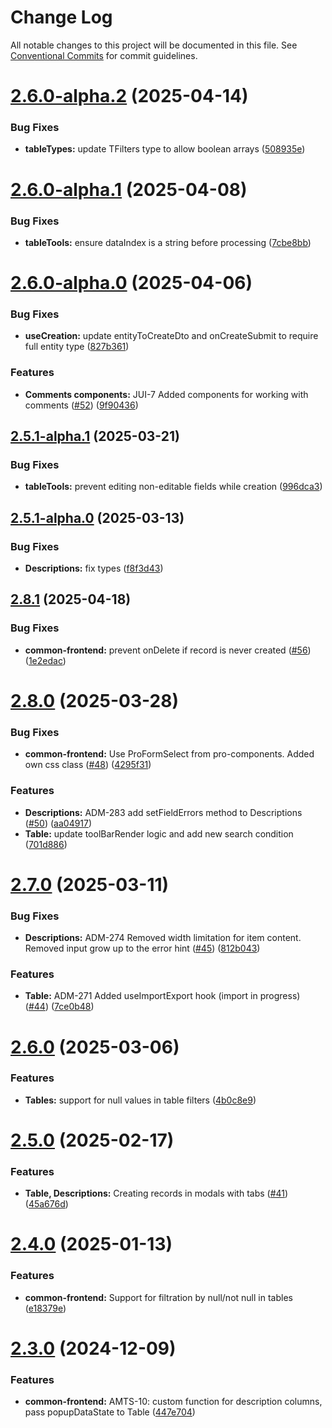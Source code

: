 # Change Log

All notable changes to this project will be documented in this file.
See [Conventional Commits](https://conventionalcommits.org) for commit guidelines.

# [2.6.0-alpha.2](https://github.com/boarteam/boar-pack/compare/@boarteam/boar-pack-common-frontend@2.6.0-alpha.1...@boarteam/boar-pack-common-frontend@2.6.0-alpha.2) (2025-04-14)


### Bug Fixes

* **tableTypes:** update TFilters type to allow boolean arrays ([508935e](https://github.com/boarteam/boar-pack/commit/508935e09b8a4fb694dfc762ff1ec6300c2a578f))





# [2.6.0-alpha.1](https://github.com/boarteam/boar-pack/compare/@boarteam/boar-pack-common-frontend@2.6.0-alpha.0...@boarteam/boar-pack-common-frontend@2.6.0-alpha.1) (2025-04-08)


### Bug Fixes

* **tableTools:** ensure dataIndex is a string before processing ([7cbe8bb](https://github.com/boarteam/boar-pack/commit/7cbe8bbac4c48fd45dfbe151af2bec1871797936))





# [2.6.0-alpha.0](https://github.com/boarteam/boar-pack/compare/@boarteam/boar-pack-common-frontend@2.5.1-alpha.1...@boarteam/boar-pack-common-frontend@2.6.0-alpha.0) (2025-04-06)


### Bug Fixes

* **useCreation:** update entityToCreateDto and onCreateSubmit to require full entity type ([827b361](https://github.com/boarteam/boar-pack/commit/827b361057e8c782d5914454e9d639d7d538cc21))


### Features

* **Comments components:** JUI-7 Added components for working with comments ([#52](https://github.com/boarteam/boar-pack/issues/52)) ([9f90436](https://github.com/boarteam/boar-pack/commit/9f90436462d4766df8a667f362dc074618113af8))





## [2.5.1-alpha.1](https://github.com/boarteam/boar-pack/compare/@boarteam/boar-pack-common-frontend@2.5.1-alpha.0...@boarteam/boar-pack-common-frontend@2.5.1-alpha.1) (2025-03-21)


### Bug Fixes

* **tableTools:** prevent editing non-editable fields while creation ([996dca3](https://github.com/boarteam/boar-pack/commit/996dca3535d0bd75052c1ed3dc0526abd4f54425))





## [2.5.1-alpha.0](https://github.com/boarteam/boar-pack/compare/@boarteam/boar-pack-common-frontend@2.5.0...@boarteam/boar-pack-common-frontend@2.5.1-alpha.0) (2025-03-13)


### Bug Fixes

* **Descriptions:** fix types ([f8f3d43](https://github.com/boarteam/boar-pack/commit/f8f3d4395122961074ab26be43e0541b9ef9ccca))





## [2.8.1](https://github.com/boarteam/boar-pack/compare/@boarteam/boar-pack-common-frontend@2.8.0...@boarteam/boar-pack-common-frontend@2.8.1) (2025-04-18)


### Bug Fixes

* **common-frontend:** prevent onDelete if record is never created ([#56](https://github.com/boarteam/boar-pack/issues/56)) ([1e2edac](https://github.com/boarteam/boar-pack/commit/1e2edace7e30d576b845f95189c7091ad9b8a9cd))





# [2.8.0](https://github.com/boarteam/boar-pack/compare/@boarteam/boar-pack-common-frontend@2.7.0...@boarteam/boar-pack-common-frontend@2.8.0) (2025-03-28)


### Bug Fixes

* **common-frontend:** Use ProFormSelect from pro-components. Added own css class ([#48](https://github.com/boarteam/boar-pack/issues/48)) ([4295f31](https://github.com/boarteam/boar-pack/commit/4295f31ad91594947d32f8826e442ff8375f1194))


### Features

* **Descriptions:** ADM-283 add setFieldErrors method to Descriptions ([#50](https://github.com/boarteam/boar-pack/issues/50)) ([aa04917](https://github.com/boarteam/boar-pack/commit/aa04917082aabc31bdeb741a1a3a2b78da8e9f40))
* **Table:** update toolBarRender logic and add new search condition ([701d886](https://github.com/boarteam/boar-pack/commit/701d886a7dc0c76e07eb2a17dd6f63eeac1b65c6))





# [2.7.0](https://github.com/boarteam/boar-pack/compare/@boarteam/boar-pack-common-frontend@2.6.0...@boarteam/boar-pack-common-frontend@2.7.0) (2025-03-11)


### Bug Fixes

* **Descriptions:** ADM-274 Removed width limitation for item content. Removed input grow up to the error hint ([#45](https://github.com/boarteam/boar-pack/issues/45)) ([812b043](https://github.com/boarteam/boar-pack/commit/812b0438fa9c89270d8d6f354694bfe2c75f2e7d))


### Features

* **Table:** ADM-271 Added useImportExport hook (import in progress) ([#44](https://github.com/boarteam/boar-pack/issues/44)) ([7ce0b48](https://github.com/boarteam/boar-pack/commit/7ce0b4850f328ef977eb96e16c594b833d6d47d8))





# [2.6.0](https://github.com/boarteam/boar-pack/compare/@boarteam/boar-pack-common-frontend@2.5.0...@boarteam/boar-pack-common-frontend@2.6.0) (2025-03-06)


### Features

* **Tables:** support for null values in table filters ([4b0c8e9](https://github.com/boarteam/boar-pack/commit/4b0c8e9030ba0478033efc8268f896afa9da8a00))





# [2.5.0](https://github.com/boarteam/boar-pack/compare/@boarteam/boar-pack-common-frontend@2.4.0...@boarteam/boar-pack-common-frontend@2.5.0) (2025-02-17)


### Features

* **Table, Descriptions:** Creating records in modals with tabs ([#41](https://github.com/boarteam/boar-pack/issues/41)) ([45a676d](https://github.com/boarteam/boar-pack/commit/45a676da993df37b9486691f9479c1539aa3234d))





# [2.4.0](https://github.com/boarteam/boar-pack/compare/@boarteam/boar-pack-common-frontend@2.3.0...@boarteam/boar-pack-common-frontend@2.4.0) (2025-01-13)


### Features

* **common-frontend:** Support for filtration by null/not null in tables ([e18379e](https://github.com/boarteam/boar-pack/commit/e18379e1ccb79e49d09b4d2b5d14bb7bc451db6b))





# [2.3.0](https://github.com/boarteam/boar-pack/compare/@boarteam/boar-pack-common-frontend@2.1.0...@boarteam/boar-pack-common-frontend@2.3.0) (2024-12-09)


### Features

* **common-frontend:** AMTS-10: custom function for description columns, pass popupDataState to Table ([447e704](https://github.com/boarteam/boar-pack/commit/447e704c7a29eefa6e19e063a0d0477823ae1739))
